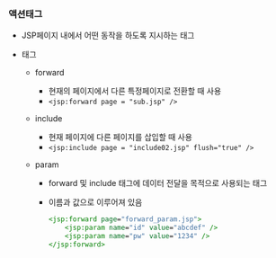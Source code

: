 ### 액션태그

- JSP페이지 내에서 어떤 동작을 하도록 지시하는 태그

- 태그

  - forward

    - 현재의 페이지에서 다른 특정페이지로 전환할 때 사용
    - `<jsp:forward page = "sub.jsp" />`

  - include

    - 현재 페이지에 다른 페이지를 삽입할 때 사용
    - `<jsp:include page = "include02.jsp" flush="true" />`

  - param

    - forward 및 include 태그에 데이터 전달을 목적으로 사용되는 태그

    - 이름과 값으로 이루어져 있음

      ```jsp
      <jsp:forward page="forward_param.jsp">
          <jsp:param name="id" value="abcdef" />
          <jsp:param name="pw" value="1234" />
      </jsp:forward>
      ```

      